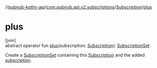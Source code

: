 //[pubnub-kotlin-api](../../../index.md)/[com.pubnub.api.v2.subscriptions](../index.md)/[Subscription](index.md)/[plus](plus.md)

# plus

[jvm]\
abstract operator fun [plus](plus.md)(subscription: [Subscription](index.md)): [SubscriptionSet](../-subscription-set/index.md)

Create a [SubscriptionSet](../-subscription-set/index.md) containing this [Subscription](index.md) and the added [subscription](plus.md).
